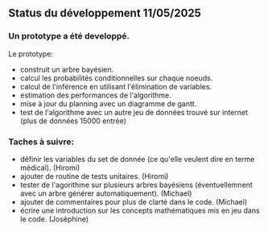 ## Status du développement 11/05/2025

### Un prototype a été developpé. 
Le prototype:
- construit un arbre bayésien.
- calcul les probabilités conditionnelles sur chaque noeuds.
- calcul de l'inférence en utilisant l'élimination de variables.
- estimation des performances de l'algorithme.
- mise à jour du planning avec un diagramme de gantt.
- test de l'algorithme avec un autre jeu de données trouvé sur internet (plus de données 15000 entrée)

### Taches à suivre:
- définir les variables du set de donnée (ce qu'elle veulent dire en terme médical). (Hiromi)
- ajouter de routine de tests unitaires. (Hiromi)
- tester de l'agorithme sur plusieurs arbres bayésiens (éventuellemnent avec un arbre générer automatiquement). (Michael)
- ajouter de commentaires pour plus de clarté dans le code. (Michael)
- écrire une introduction sur les concepts mathématiques mis en jeu dans le code. (Joséphine)